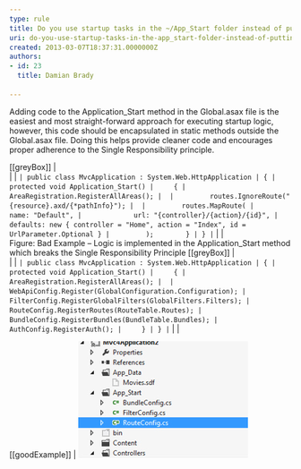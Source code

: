 ```yaml
---
type: rule
title: Do you use startup tasks in the ~/App_Start folder instead of putting code in Global.asax?
uri: do-you-use-startup-tasks-in-the-app_start-folder-instead-of-putting-code-in-globalasax
created: 2013-03-07T18:37:31.0000000Z
authors:
- id: 23
  title: Damian Brady

---
```


Adding code to the Application\_Start method in the Global.asax file is the easiest and most straight-forward approach for executing startup logic, however, this code should be encapsulated in static methods outside the Global.asax file. Doing this helps provide cleaner code and encourages proper adherence to the Single Responsibility principle.
 
[[greyBox]]
|  
| 
| ```
| public class MvcApplication : System.Web.HttpApplication
| {
|     protected void Application_Start()
|     {
|         AreaRegistration.RegisterAllAreas();
| 
|         routes.IgnoreRoute("{resource}.axd/{*pathInfo}");
| 
|         routes.MapRoute(
|             name: "Default",
|             url: "{controller}/{action}/{id}",
|             defaults: new { controller = "Home", action = "Index", id = UrlParameter.Optional }
|         );        }
| }
| ```
| 
|  
Figure: Bad Example – Logic is implemented in the Application\_Start method which breaks the Single Responsibility Principle
[[greyBox]]
|  
| 
| ```
| public class MvcApplication : System.Web.HttpApplication
| {
|     protected void Application_Start()
|     {
|         AreaRegistration.RegisterAllAreas();
| 
|         WebApiConfig.Register(GlobalConfiguration.Configuration);
|         FilterConfig.RegisterGlobalFilters(GlobalFilters.Filters);
|         RouteConfig.RegisterRoutes(RouteTable.Routes);
|         BundleConfig.RegisterBundles(BundleTable.Bundles);
|         AuthConfig.RegisterAuth();
|     }
| }
| ```
| 
|  


[[goodExample]]
| ![Startup tasks are called from the Application\_Start method but are located in the App\_Start folder](startup-task.jpg)
